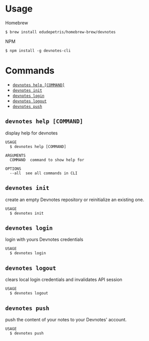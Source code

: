 Usage
=========

Homebrew

```sh-session
$ brew install edudepetris/homebrew-brew/devnotes
```

NPM
```sh-session
$ npm install -g devnotes-cli
```

Commands
=========

* [`devnotes help [COMMAND]`](#devnotes-help-command)
* [`devnotes init`](#devnotes-init)
* [`devnotes login`](#devnotes-login)
* [`devnotes logout`](#devnotes-logout)
* [`devnotes push`](#devnotes-push)

## `devnotes help [COMMAND]`

display help for devnotes

```
USAGE
  $ devnotes help [COMMAND]

ARGUMENTS
  COMMAND  command to show help for

OPTIONS
  --all  see all commands in CLI
```

## `devnotes init`

create an empty Devnotes repository or reinitialize an existing one.

```
USAGE
  $ devnotes init

```

## `devnotes login`

login with yours Devnotes credentials

```
USAGE
  $ devnotes login

```

## `devnotes logout`

clears local login credentials and invalidates API session

```
USAGE
  $ devnotes logout

```

## `devnotes push`

push the content of your notes to your Devnotes' account.

```
USAGE
  $ devnotes push

```
<!-- commandsstop -->

